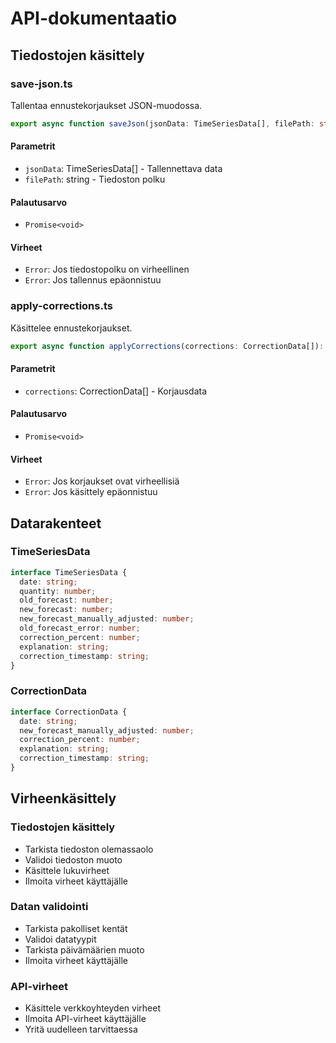 # API-dokumentaatio

## Tiedostojen käsittely

### save-json.ts
Tallentaa ennustekorjaukset JSON-muodossa.

```typescript
export async function saveJson(jsonData: TimeSeriesData[], filePath: string): Promise<void>
```

#### Parametrit
- `jsonData`: TimeSeriesData[] - Tallennettava data
- `filePath`: string - Tiedoston polku

#### Palautusarvo
- `Promise<void>`

#### Virheet
- `Error`: Jos tiedostopolku on virheellinen
- `Error`: Jos tallennus epäonnistuu

### apply-corrections.ts
Käsittelee ennustekorjaukset.

```typescript
export async function applyCorrections(corrections: CorrectionData[]): Promise<void>
```

#### Parametrit
- `corrections`: CorrectionData[] - Korjausdata

#### Palautusarvo
- `Promise<void>`

#### Virheet
- `Error`: Jos korjaukset ovat virheellisiä
- `Error`: Jos käsittely epäonnistuu

## Datarakenteet

### TimeSeriesData
```typescript
interface TimeSeriesData {
  date: string;
  quantity: number;
  old_forecast: number;
  new_forecast: number;
  new_forecast_manually_adjusted: number;
  old_forecast_error: number;
  correction_percent: number;
  explanation: string;
  correction_timestamp: string;
}
```

### CorrectionData
```typescript
interface CorrectionData {
  date: string;
  new_forecast_manually_adjusted: number;
  correction_percent: number;
  explanation: string;
  correction_timestamp: string;
}
```

## Virheenkäsittely

### Tiedostojen käsittely
- Tarkista tiedoston olemassaolo
- Validoi tiedoston muoto
- Käsittele lukuvirheet
- Ilmoita virheet käyttäjälle

### Datan validointi
- Tarkista pakolliset kentät
- Validoi datatyypit
- Tarkista päivämäärien muoto
- Ilmoita virheet käyttäjälle

### API-virheet
- Käsittele verkkoyhteyden virheet
- Ilmoita API-virheet käyttäjälle
- Yritä uudelleen tarvittaessa 